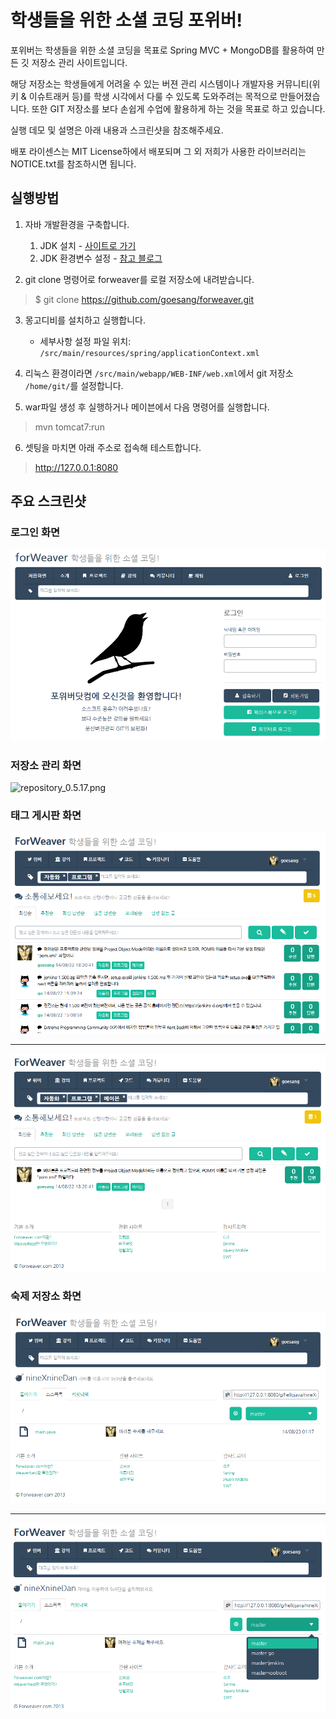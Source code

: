 학생들을 위한 소셜 코딩 포위버!
=======

포위버는 학생들을 위한 소셜 코딩을 목표로 Spring MVC + MongoDB를 활용하여 만든 깃 저장소 관리 사이트입니다. 

해당 저장소는 학생들에게 어려울 수 있는 버젼 관리 시스템이나 개발자용 커뮤니티(위키 & 이슈트래커 등)를
학생 시각에서 다룰 수 있도록 도와주려는 목적으로 만들어졌습니다.
또한 GIT 저장소를 보다 손쉽게 수업에 활용하게 하는 것을 목표로 하고 있습니다.

실행 데모 및 설명은 아래 내용과 스크린샷을 참조해주세요.

배포 라이센스는 MIT License하에서 배포되며 그 외 저희가 사용한 라이브러리는 NOTICE.txt를 참조하시면 됩니다.

## 실행방법

1. 자바 개발환경을 구축합니다.
	1. JDK 설치 - [사이트로 가기](http://www.oracle.com/technetwork/java/javase/downloads/index.html)
	2. JDK 환경변수 설정 - [참고 블로그](http://prolite.tistory.com/175)

2. git clone 명령어로 forweaver를 로컬 저장소에 내려받습니다.
> $ git clone https://github.com/goesang/forweaver.git

3. 몽고디비를 설치하고 실행합니다.
	- 세부사항 설정 파일 위치: `/src/main/resources/spring/applicationContext.xml`

4. 리눅스 환경이라면 `/src/main/webapp/WEB-INF/web.xml`에서 git 저장소 `/home/git/`를 설정합니다.


5. war파일 생성 후 실행하거나 메이븐에서 다음 명령어를 실행합니다.
> mvn tomcat7:run


6. 셋팅을 마치면 아래 주소로 접속해 테스트합니다.
> http://127.0.0.1:8080


## 주요 스크린샷
### 로그인 화면
![login_0.5.17.png](https://raw.githubusercontent.com/goesang/forweaver/test/screenshots/login_0.5.17.png)

### 저장소 관리 화면
![repository_0.5.17.png](https://raw.githubusercontent.com/goesang/forweaver/test/screenshots/repository_0.5.17.png)

### 태그 게시판 화면 
![tagcommunity1_0.5.17.png](https://raw.githubusercontent.com/goesang/forweaver/test/screenshots/tagcommunity1_0.5.17.png)
***************************************
![tagcommunity2_0.5.17.png](https://raw.githubusercontent.com/goesang/forweaver/test/screenshots/tagcommunity2_0.5.17.png)

### 숙제 저장소 화면
![lecture_0.5.17.png](https://raw.githubusercontent.com/goesang/forweaver/test/screenshots/lecture_0.5.17.png)
***************************************
![lecture-branch_0.5.17.png](https://raw.githubusercontent.com/goesang/forweaver/test/screenshots/lecture-branch_0.5.17.png)